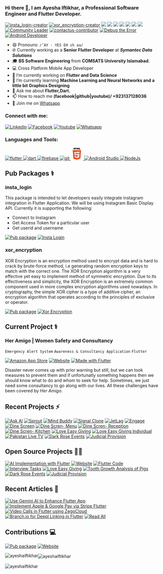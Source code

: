 ### Hi there 👋, I am Ayesha Iftikhar, a Professional Software Engineer and Flutter Developer.

[![insta_login-creator](https://img.shields.io/badge/insta_login-Creator-C5168D?logo=github&logoColor=ffffff)](https://pub.dev/packages/insta_login) [![xor_encryption-creator](https://img.shields.io/badge/xor_encryption-Creator-C5168D?logo=github&logoColor=ffffff)](https://pub.dev/packages/xor_encryption)
[![](https://komarev.com/ghpvc/?username=ayeshaiftikhar&label=Profile%20views&color=C5168E&style=flat)](https://g.dev/ayeshaiftikhar) [![](https://img.shields.io/badge/Google_Developer-Profile-C5168E?logo=google&logoColor=ffffff)](https://g.dev/ayeshaiftikhar) [![](https://img.shields.io/badge/Google_Dev_Library-Author-C5168E?logo=google&logoColor=ffffff)](https://devlibrary.withgoogle.com/authors/ayeshaiftikhar) [![](https://img.shields.io/badge/Women_Techmakers-Ambassador-C5168E?logo=google&logoColor=ffffff)]() [![](https://img.shields.io/badge/GitKraken-Ambassador-C5168E?logo=gitkraken&logoColor=ffffff)]() [![](https://img.shields.io/badge/Expert_Flutter_Developer-2ByteCode-C5168E?logo=google&logoColor=ffffff)](https://drive.google.com/file/d/10jJWiDmXsw9JlDvAsjff_aJ_6DWwZSfx/view) [![](https://img.shields.io/badge/Certified_Flutter_Developer-Udemy-C5168D?logo=flutter&logoColor=ffffff)](https://drive.google.com/file/d/12ALfgkxrhcWdfA8dAgVi0cc69fllom6v/view?usp=sharing) [![Community Leader](https://img.shields.io/badge/Community_Leader_URBAN_WASH-PICIIP-C5168D?logo=opsgenie&logoColor=ffffff)](https://drive.google.com/file/d/1WIsqL6mFxUF_xJEx_m8N6j4yxQQ3N7wK/view?usp=sharing) [![contactus-contributor](https://img.shields.io/badge/contactus-Contributor-C5168D?logo=github&logoColor=ffffff)](https://github.com/AbhishekDoshi26/contactus/graphs/contributors)
[![Debug the Error](https://img.shields.io/badge/Debug_the_Error-Air_University-C5168D?logo=D&logoColor=ffffff)](https://acrobat.adobe.com/link/track?uri=urn:aaid:scds:US:622b52f8-ddb1-4abe-bc3c-dc6d4d3fa843) [![Android Developer](https://img.shields.io/badge/Android_Developer-PNY_Traings-C5168D?logo=android&logoColor=ffffff)](https://acrobat.adobe.com/link/track?uri=urn:aaid:scds:US:b0da3a29-f16b-434c-bee2-41f098924e0e)


- 😄 Pronouns: `/’AY - YES EH sh aa/`
- 🌐 Currently working as a **Senior Flutter Developer** at **_Symantec Data Solutions_**
- 🎓 **BS Software Engineering** from **COMSATS University Islamabad.**
- 💻 Cross Platform Mobile App Developer 
- 🔭 I’m currently working on **Flutter and Data Science**
- 🌱 I’m currently learning **Machine Learning and Neural Networks and a little bit Graphics Designing**  
- 💬 Ask me about **Flutter,Dart.**
- 📫 How to reach me **(facebook|github|youtube)/ +923137128036**
- 📲 Join me on [Whatsapp](https://whatsapp.com/channel/0029VaCZPbjGJP8EQY19Xz1v)


<h3 align="left">Connect with me:</h3>
<p align="left">
<!-- <a href="https://twitter.com/seaishaifitikhar" target="blank"><img align="center" src="https://raw.githubusercontent.com/rahuldkjain/github-profile-readme-generator/master/src/images/icons/Social/twitter.svg" alt="Twitter" height="30" width="40" /></a> -->
<a href="https://www.linkedin.com/in/seayeshaiftikhar/" target="blank"><img align="center" src="https://raw.githubusercontent.com/rahuldkjain/github-profile-readme-generator/master/src/images/icons/Social/linked-in-alt.svg" alt="Linkedin" height="30" width="40" /></a>
<a href="https://web.facebook.com/ayeshaifitikharofficial/" target="blank"><img align="center" src="https://raw.githubusercontent.com/rahuldkjain/github-profile-readme-generator/master/src/images/icons/Social/facebook.svg" alt="Facebook" height="30" width="40" /></a>
<a href="https://www.youtube.com/channel/UCUI0fN6xPUT3SfGLfh8B9Lg" target="blank"><img align="center" src="https://raw.githubusercontent.com/rahuldkjain/github-profile-readme-generator/master/src/images/icons/Social/youtube.svg" alt="Youtube" height="30" width="40" /></a>
<a href="https://whatsapp.com/channel/0029VaCZPbjGJP8EQY19Xz1v" target="blank"><img align="center" src="https://raw.githubusercontent.com/rahuldkjain/github-profile-readme-generator/master/src/images/icons/Social/whatsapp.svg" alt="Whatsapp" height="30" width="40" /></a>
</p>

<h3 align="left">Languages and Tools:</h3>
<p align="left">
<a href="https://flutter.dev" target="_blank" rel="noreferrer"> <img src="https://www.vectorlogo.zone/logos/flutterio/flutterio-icon.svg" alt="flutter" width="40" height="40"/> </a>  
<a href="https://dart.dev" target="_blank" rel="noreferrer"> <img src="https://www.vectorlogo.zone/logos/dartlang/dartlang-icon.svg" alt="dart" width="40" height="40"/> </a> 
<a href="https://firebase.google.com/" target="_blank" rel="noreferrer"> <img src="https://www.vectorlogo.zone/logos/firebase/firebase-icon.svg" alt="firebase" width="40" height="40"/> </a>  
<a href="https://git-scm.com/" target="_blank" rel="noreferrer"> <img src="https://www.vectorlogo.zone/logos/git-scm/git-scm-icon.svg" alt="git" width="40" height="40"/> </a> 
<a href="https://www.geeksforgeeks.org/html/" target="_blank" rel="noreferrer"> <img src="https://raw.githubusercontent.com/devicons/devicon/master/icons/html5/html5-original-wordmark.svg" alt="html" width="40" height="40"/> </a> 
<a href="https://developer.android.com/courses" target="_blank" rel="noreferrer"> <img src="https://upload.wikimedia.org/wikipedia/commons/thumb/9/95/Android_Studio_Icon_3.6.svg/1900px-Android_Studio_Icon_3.6.svg.png" alt="Android Studio" width="40" height="40"/> </a> 
<a href="https://www.geeksforgeeks.org/nodejs/" target="_blank" rel="noreferrer"> <img src="https://www.vectorlogo.zone/logos/nodejs/nodejs-icon.svg" alt="NodeJs" width="40" height="40"/> </a>
<!-- <a href="https://www.adobe.com/products/xd.html" target="_blank" rel="noreferrer"> <img src="https://cdn.worldvectorlogo.com/logos/adobe-xd.svg" alt="xd" width="40" height="40"/> </a>  -->
</p>

## Pub Packages ⚕
### insta_login
This package is intended to let developers easily integrate instagram integration in Flutter Application. We will be using Instagram Basic Display API. Currently it is supporting the following:
- Connect to Instagram
- Get Access Token for a particular user
- Get userid and username

[![Pub package](https://img.shields.io/badge/Insta_Login-pub.dev-0175C2?logo=dart&logoColor=ffffff)](https://pub.dev/packages/insta_login) [![Insta Login](https://img.shields.io/badge/Insta_Login-github.com-00A36C?logo=github&logoColor=ffffff)](https://github.com/AyeshaIftikhar/insta_login) 

### xor_encryption
XOR Encryption is an encryption method used to encrypt data and is hard to crack by brute-force method, i.e generating random encryption keys to match with the correct one. The XOR Encryption algorithm is a very effective yet easy to implement method of symmetric encryption. Due to its effectiveness and simplicity, the XOR Encryption is an extremely common component used in more complex encryption algorithms used nowadays. In cryptography, the simple XOR cipher is a type of additive cipher, an encryption algorithm that operates according to the principles of exclusive or operator.

[![Pub package](https://img.shields.io/badge/Xor_Encryption-pub.dev-0175C2?logo=dart&logoColor=ffffff)](https://pub.dev/packages/xor_encryption) [![Xor Encryption](https://img.shields.io/badge/Xor_Encryption-github.com-00A36C?logo=github&logoColor=ffffff)](https://github.com/AyeshaIftikhar/xor_cipher) 


## Current Project ⚕
### Her Amigo | Women Safety and Consultancy
`Emergency Alert System` `Awareness & Consultancy Application` `Flutter`

[![Amazon App Store](https://img.shields.io/badge/Amazon-C5168D?logo=amazon&logoColor=ffffff)](https://www.amazon.com/gp/product/B0957L22GP)
[![Website](https://img.shields.io/badge/Website-C5168D?logo=google-chrome&logoColor=ffffff)](https://her-amigo.web.app/) [![Made with Flutter](https://img.shields.io/badge/Made_with-Flutter-C5168D?logo=flutter&logoColor=ffffff)](https://flutter.dev)

Disaster never comes up with prior warning but still, but we can took measures to prevent them and if unfortunatly something happens then we should know what to do and whom to seek for help. Sometimes, we just need some consultancy to go along with our lives. All these challenges have been covered by *Her Amigo*.

## Recent Projects ⚡
[![Ask AI](https://img.shields.io/badge/Ask_AI-Flutter-42cbf5?logo=google-play&logoColor=ffffff)](https://youtu.be/uanEhadiEe4)  [![Sprout](https://img.shields.io/badge/Sprout-Flutter-90f542?logo=google-play&logoColor=ffffff)](https://youtu.be/JEPp4qPDKlo)  [![Mind Buddy](https://img.shields.io/badge/Mind_Buddy-Flutter-89CFF0?logo=google-play&logoColor=ffffff)](https://youtu.be/g2aqzrVr8vo) [![Signal Clone](https://img.shields.io/badge/Signal_Clone-Flutter-4287f5?logo=google-play&logoColor=ffffff)](https://youtu.be/VXXKL44V__U)  [![JetLag](https://img.shields.io/badge/JetLag-Flutter-89CFF0?logo=google-play&logoColor=ffffff)](https://drive.google.com/file/d/10gRknrlkNz9IjvFvfwctvEkI8tbPB6-j/view?usp=share_link) [![Engage](https://img.shields.io/badge/Engage-Flutter-FFBF00?logo=google-play&logoColor=ffffff)](https://play.google.com/store/apps/details?) [![Dine Screen](https://img.shields.io/badge/Dine_Screen-Flutter-FFA500?logo=google-chrome&logoColor=ffffff)](https://dine-screen.web.app/) [![Dine Scren- Menu](https://img.shields.io/badge/Dine_Screen-Menu-FFA500?logo=google-chrome&logoColor=ffffff)](https://dine-screen-menu.web.app) [![Dine Scren- Reception](https://img.shields.io/badge/Dine_Screen-Reception-FFA500?logo=google-chrome&logoColor=ffffff)](https://dine-screen.web.app/ReceptionMain) [![Dine Scren- Kitchen](https://img.shields.io/badge/Dine_Screen-Kitchen-FFA500?logo=google-chrome&logoColor=ffffff)](https://dine-screen.web.app/KitchenLogin) [![Love Easy Giving](https://img.shields.io/badge/Love_Easy_Giving-General-6B5233?logo=google-play&logoColor=ffffff)](https://play.google.com/store/apps/details?id=com.github.love_easy_giving) [![Love Easy Giving Individual](https://img.shields.io/badge/Love_Easy_Giving-Individual-6B5233?logo=google-play&logoColor=ffffff)](https://play.google.com/store/apps/details?id=com.github.loveeasygivingindividual) [![Pakistan Live TV](https://img.shields.io/badge/Pakistan_Live_TV-Flutter-00C853?logo=google-play&logoColor=ffffff)](https://drive.google.com/file/d/1nmdZipzWHWIb7EXw__NpKBWJYdYk-3uH/view?usp=share_link) [![Dark Rose Events](https://img.shields.io/badge/Dark_Rose_Events-PHP-C03?logo=php&logoColor=ffffff)](https://github.com/AyeshaIftikhar/DarkRoseEvents) [![Judicial Provision](https://img.shields.io/badge/Judicial_Provision-Android-00A36C?logo=android&logoColor=ffffff)](https://drive.google.com/file/d/1tMXM1VKCqQ3kRWabq9kS5cvA8lfLRDES/view?usp=share_link)

## Open Source Projects 👐🏻
[![AI Implementation with Flutter](https://img.shields.io/badge/AI_Implementation_Flutter-Source_Codes-0175C2?logo=Flutter&logoColor=ffffff)](https://github.com/AyeshaIftikhar/flutter_ai)
[![Website](https://img.shields.io/badge/Flutter_Codes-Demo-0175C2?logo=google-chrome&logoColor=ffffff)](https://authentication-demo-a1eb6.web.app/#/) [![Flutter Code](https://img.shields.io/badge/Flutter_Code-Source_Codes-0175C2?logo=Flutter&logoColor=ffffff)](https://github.com/AyeshaIftikhar/Flutter-Codes) [![Interview Tasks](https://img.shields.io/badge/Interview_Tasks-Flutter-0175C2?logo=Flutter&logoColor=ffffff)](https://github.com/AyeshaIftikhar/Interview-Tasks) [![Love Easy Giving](https://img.shields.io/badge/Love_Easy_Giving-Source_Code-6B5233?logo=google-play&logoColor=ffffff)](https://github.com/AyeshaIftikhar/Love-Easy-Giving) [![Tooth Growth Analysis of Pigs](https://img.shields.io/badge/Tooth_Growth_Analysis_of_Pigs-Source_Code-0175C2?logo=R&logoColor=ffffff)](https://github.com/AyeshaIftikhar/ToothGrowthAnalysisofPigs) [![Dark Rose Events](https://img.shields.io/badge/Dark_Rose_Events-PHP-C03?logo=github&logoColor=ffffff)](https://github.com/AyeshaIftikhar/DarkRoseEvents) [![Judicial Provision](https://img.shields.io/badge/Judicial_Provision-Android-00A36C?logo=github&logoColor=ffffff)](https://github.com/AyeshaIftikhar/Judicial-Provision) 


## Recent Articles 🧾

[![Use Gemini AI to Enhance Flutter App](https://img.shields.io/badge/Use_Gemini_AI_to_Enhance_Flutter_App-Read-0077B5?logo=Medium&logoColor=ffffff)](https://medium.com/@seayeshaiftikhar/use-gemini-ai-to-enhance-your-flutterapp-dc773ff563c7)
[![Implement Apple & Google Pay via Stripe Flutter](https://img.shields.io/badge/Integrate_Apple_and_Google_Pay_via_Stripe_Flutter-Read-0077B5?logo=Medium&logoColor=ffffff)](https://medium.com/@seayeshaiftikhar/integrate-apple-google-pay-via-stripe-flutter-70728748b4db)
[![Video Calls in Flutter using ZegoCloud](https://img.shields.io/badge/Video_Calls_in_Flutter_usering_ZegoCloud-Read-0077B5?logo=Medium&logoColor=ffffff)](https://medium.com/@seayeshaiftikhar/video-calls-in-flutter-using-zegocloud-95dacddd8bb7)
[![Branch.io for Deepl Linking in Flutter](https://img.shields.io/badge/Branch.io_for_Deep_Linking_in_Flutter-Read-0077B5?logo=Medium&logoColor=ffffff)](https://medium.com/@seayeshaiftikhar/branch-io-for-deep-linking-in-flutter-2327530f1639)
[![Read All](https://img.shields.io/badge/Read-all-0077B5?logo=Medium&logoColor=ffffff)](https://seayeshaiftikhar.medium.com/)

## Contributions 💻
[![Pub package](https://img.shields.io/badge/ContactUs-pub.dev-0175C2?logo=dart&logoColor=ffffff)](https://pub.dev/packages/contactus) [![Website](https://img.shields.io/badge/FlutterCapsule-Flutter-0175C2?logo=google-chrome&logoColor=ffffff)](https://usamasarwar.github.io/fluttercapsule/) 



<p><img align="left" src="https://github-readme-stats.vercel.app/api/top-langs?username=ayeshaiftikhar&show_icons=true&locale=en&layout=compact" alt="ayeshaiftikhar" /></p>

<p><img align="center" src="https://github-readme-stats.vercel.app/api?username=ayeshaiftikhar&show_icons=true&locale=en" alt="ayeshaiftikhar"/></p>

<p><img align="center" src="https://github-readme-streak-stats.herokuapp.com/?user=ayeshaiftikhar&" alt="ayeshaiftikhar" /></p>



